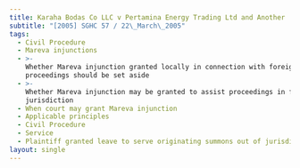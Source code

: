 ```yaml
---
title: Karaha Bodas Co LLC v Pertamina Energy Trading Ltd and Another
subtitle: "[2005] SGHC 57 / 22\_March\_2005"
tags:
  - Civil Procedure
  - Mareva injunctions
  - >-
    Whether Mareva injunction granted locally in connection with foreign
    proceedings should be set aside
  - >-
    Whether Mareva injunction may be granted to assist proceedings in foreign
    jurisdiction
  - When court may grant Mareva injunction
  - Applicable principles
  - Civil Procedure
  - Service
  - Plaintiff granted leave to serve originating summons out of jurisdiction
layout: single
---
```


